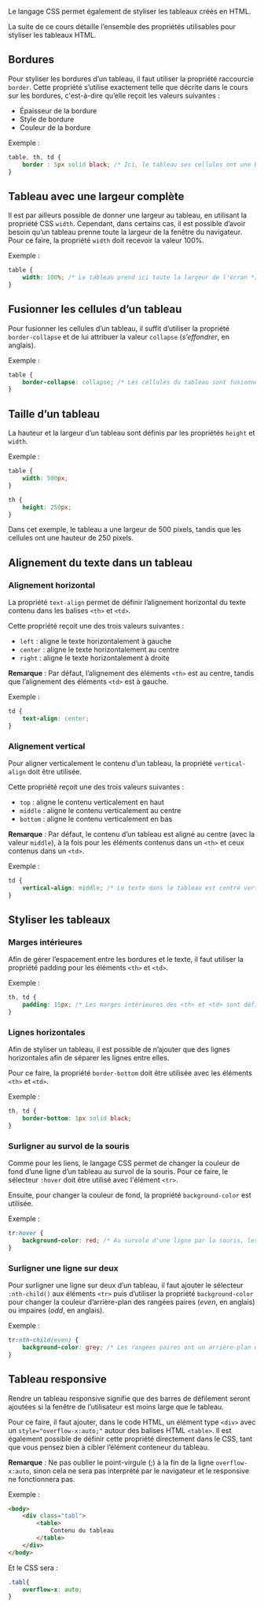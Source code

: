 Le langage CSS permet également de styliser les tableaux créés en HTML.

La suite de ce cours détaille l’ensemble des propriétés utilisables pour styliser les tableaux HTML.

## Bordures

Pour styliser les bordures d’un tableau, il faut utiliser la propriété raccourcie ```border```. Cette propriété s’utilise exactement telle que décrite dans le cours sur les bordures, c'est-à-dire qu’elle reçoit les valeurs suivantes :

- Épaisseur de la bordure
- Style de bordure
- Couleur de la bordure

Exemple :

```css
table, th, td {
	border : 5px solid black; /* Ici, le tableau ses cellules ont une bordure de 5px, de type solid et de couleur noire */
}
```

## Tableau avec une largeur complète

Il est par ailleurs possible de donner une largeur au tableau, en utilisant la propriété CSS ```width```. Cependant, dans certains cas, il est possible d’avoir besoin qu’un tableau prenne toute la largeur de la fenêtre du navigateur. Pour ce faire, la propriété ```width``` doit recevoir la valeur 100%.

Exemple : 

```css
table {
	width: 100%; /* Le tableau prend ici toute la largeur de l'écran */
}
```

## Fusionner les cellules d’un tableau

Pour fusionner les cellules d’un tableau, il suffit d’utiliser la propriété ```border-collapse``` et de lui attribuer la valeur ```collapse``` (*s’effondrer*, en anglais).


Exemple :

```css
table {
	border-collapse: collapse; /* Les cellules du tableau sont fusionnées */
}
```

## Taille d’un tableau

La hauteur et la largeur d’un tableau sont définis par les propriétés ```height``` et ```width```.

Exemple :

```css
table {
	width: 500px;
}

th {
	height: 250px;
}
```

Dans cet exemple, le tableau a une largeur de 500 pixels, tandis que les cellules ont une hauteur de 250 pixels.

## Alignement du texte dans un tableau 

### Alignement horizontal

La propriété ```text-align``` permet de définir l’alignement horizontal du texte contenu dans les balises ```<th>``` et ```<td>```.

Cette propriété reçoit une des trois valeurs suivantes :

- ```left``` : aligne le texte horizontalement à gauche
- ```center``` : aligne le texte horizontalement au centre
- ```right``` : aligne le texte horizontalement à droite 

__Remarque__ : Par défaut, l’alignement des éléments ```<th>``` est au centre, tandis que l’alignement des éléments ```<td>``` est à gauche. 

Exemple :

```css
td {
	text-align: center;
}
```

### Alignement vertical

Pour aligner verticalement le contenu d’un tableau, la propriété ```vertical-align``` doit être utilisée. 

Cette propriété reçoit une des trois valeurs suivantes :

- ```top``` : aligne le contenu verticalement en haut
- ```middle``` : aligne le contenu verticalement au centre
- ```bottom``` : aligne le contenu verticalement en bas

__Remarque__ : Par défaut, le contenu d’un tableau est aligné au centre (avec la valeur ```middle```), à la fois pour les éléments contenus dans un ```<th>``` et ceux contenus dans un ```<td>```.

Exemple :

```css
td {
	vertical-align: middle; /* Le texte dans le tableau est centré verticalement */
}
```

## Styliser les tableaux

### Marges intérieures

Afin de gérer l’espacement entre les bordures et le texte, il faut utiliser la propriété padding pour les éléments ```<th>``` et ```<td>```.

Exemple :

```css
th, td {
	padding: 15px; /* Les marges intérieures des <th> et <td> sont définies à 15px */
}
```

### Lignes horizontales

Afin de styliser un tableau, il est possible de n’ajouter que des lignes horizontales afin de séparer les lignes entre elles. 

Pour ce faire, la propriété ```border-bottom``` doit être utilisée avec les éléments ```<th>``` et ```<td>```.

Exemple :

```css
th, td {
	border-bottom: 1px solid black;
}
```

### Surligner au survol de la souris

Comme pour les liens, le langage CSS permet de changer la couleur de fond d’une ligne d’un tableau au survol de la souris. Pour ce faire, le sélecteur ```:hover``` doit être utilisé avec l'élément ```<tr>```.

Ensuite, pour changer la couleur de fond, la propriété ```background-color``` est utilisée.

Exemple : 

```css
tr:hover {
	background-color: red; /* Au survole d'une ligne par la souris, les lignes sont surlignées en rouge */
}
```

### Surligner une ligne sur deux

Pour surligner une ligne sur deux d’un tableau, il faut ajouter le sélecteur ```:nth-child()``` aux éléments ```<tr>``` puis d’utiliser la propriété ```background-color``` pour changer la couleur d’arrière-plan des rangées paires (*even*, en anglais) ou impaires (*odd*, en anglais). 

Exemple :

```css
tr:nth-child(even) {
	background-color: grey; /* Les rangées paires ont un arrière-plan de couleur gris */
}
```

## Tableau responsive

Rendre un tableau responsive signifie que des barres de défilement seront ajoutées si la fenêtre de l’utilisateur est moins large que le tableau. 

Pour ce faire, il faut ajouter, dans le code HTML, un élément type ```<div>``` avec un ```style="overflow-x:auto;"``` autour des balises HTML ```<table>```. Il est également possible de définir cette propriété directement dans le CSS, tant que vous pensez bien à cibler l’élément conteneur du tableau.

__Remarque__ : Ne pas oublier le point-virgule (;) à la fin de la ligne ```overflow-x:auto```, sinon cela ne sera pas interprété par le navigateur et le responsive ne fonctionnera pas.

Exemple :

```html
<body>
	<div class="tabl">
		<table>
			Contenu du tableau 
		</table>
	</div>
</body>
```
Et le CSS sera :

```css
.tabl{
	overflow-x: auto;
}
```
